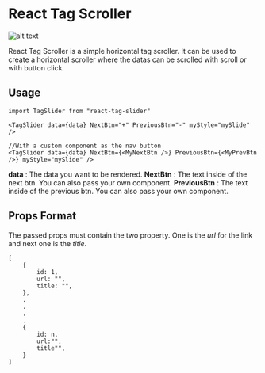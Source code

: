 # React Tag Scroller

![alt text](https://github.com/sonangrai/React-Tag-Scrolling/master/screenshot.png?raw=true)

React Tag Scroller is a simple horizontal tag scroller. It can be used to create a horizontal scroller where the datas can be scrolled with scroll or with button click.

## Usage

```
import TagSlider from "react-tag-slider"

<TagSlider data={data} NextBtn="+" PreviousBtn="-" myStyle="mySlide" />

//With a custom component as the nav button
<TagSlider data={data} NextBtn={<MyNextBtn />} PreviousBtn={<MyPrevBtn />} myStyle="mySlide" />

```

**data** : The data you want to be rendered.
**NextBtn** : The text inside of the next btn. You can also pass your own component.
**PreviousBtn** : The text inside of the previous btn. You can also pass your own component.

## Props Format

The passed props must contain the two property. One is the _url_ for the link and next one is the _title_.

```
[
    {
        id: 1,
        url: "",
        title: "",
    },
    .
    .
    .
    .
    {
        id: n,
        url:"",
        title"",
    }
]
```
